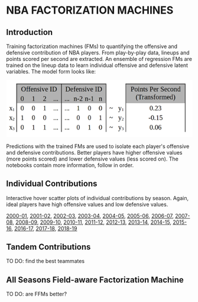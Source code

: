 # NBA FACTORIZATION MACHINES

## Introduction

Training factorization machines (FMs) to quantifying the offensive and defensive contribution of NBA players. From play-by-play data, lineups and points scored per second are extracted. An ensemble of regression FMs are trained on the lineup data to learn individual offensive and defensive latent variables. The model form looks like:

![](sparse_regression.png)

Predictions with the trained FMs are used to isolate each player's offensive and defensive contributions. Better players have higher offensive values (more points scored) and lower defensive values (less scored on). The notebooks contain more information, follow in order.

## Individual Contributions

Interactive hover scatter plots of individual contributions by season. Again, ideal players have high offensive values and low defensive values.

[2000-01](https://jpleet.github.io/nba-factory/plots/2000-01.html), 
[2001-02](https://jpleet.github.io/nba-factory/plots/2001-02.html), 
[2002-03](https://jpleet.github.io/nba-factory/plots/2002-03.html), 
[2003-04](https://jpleet.github.io/nba-factory/plots/2003-04.html), 
[2004-05](https://jpleet.github.io/nba-factory/plots/2004-05.html), 
[2005-06](https://jpleet.github.io/nba-factory/plots/2005-06.html), 
[2006-07](https://jpleet.github.io/nba-factory/plots/2006-07.html), 
[2007-08](https://jpleet.github.io/nba-factory/plots/2007-08.html), 
[2008-09](https://jpleet.github.io/nba-factory/plots/2008-09.html), 
[2009-10](https://jpleet.github.io/nba-factory/plots/2009-10.html), 
[2010-11](https://jpleet.github.io/nba-factory/plots/2010-11.html), 
[2011-12](https://jpleet.github.io/nba-factory/plots/2011-12.html), 
[2012-13](https://jpleet.github.io/nba-factory/plots/2012-13.html), 
[2013-14](https://jpleet.github.io/nba-factory/plots/2013-14.html), 
[2014-15](https://jpleet.github.io/nba-factory/plots/2014-15.html), 
[2015-16](https://jpleet.github.io/nba-factory/plots/2015-16.html), 
[2016-17](https://jpleet.github.io/nba-factory/plots/2016-17.html), 
[2017-18](https://jpleet.github.io/nba-factory/plots/2017-18.html), 
[2018-19](https://jpleet.github.io/nba-factory/plots/2018-19.html)

## Tandem Contributions

TO DO: find the best teammates

## All Seasons Field-aware Factorization Machine

TO DO: are FFMs better?